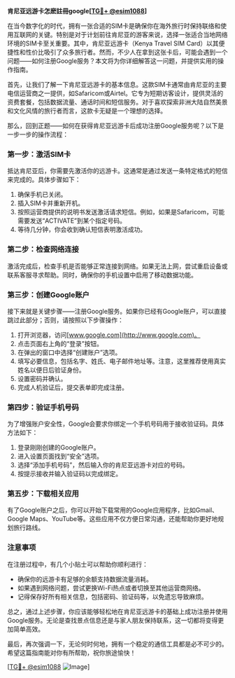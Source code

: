 **肯尼亚远游卡怎麽註冊google[[TG💪+ @esim1088](https://t.me/s/esim1088)]**

在当今数字化的时代，拥有一张合适的SIM卡是确保你在海外旅行时保持联络和使用互联网的关键。特别是对于计划前往肯尼亚的游客来说，选择一张适合当地网络环境的SIM卡至关重要。其中，肯尼亚远游卡（Kenya Travel SIM Card）以其便捷性和性价比吸引了众多旅行者。然而，不少人在拿到这张卡后，可能会遇到一个问题——如何注册Google服务？本文将为你详细解答这一问题，并提供实用的操作指南。

首先，让我们了解一下肯尼亚远游卡的基本信息。这款SIM卡通常由肯尼亚的主要电信运营商之一提供，如Safaricom或Airtel。它专为短期访客设计，提供灵活的资费套餐，包括数据流量、通话时间和短信服务。对于喜欢探索非洲大陆自然美景和文化风情的旅行者而言，这款卡无疑是一个理想的选择。

那么，回到正题——如何在获得肯尼亚远游卡后成功注册Google服务呢？以下是一步一步的操作流程：

### 第一步：激活SIM卡

抵达肯尼亚后，你需要先激活你的远游卡。这通常是通过发送一条特定格式的短信来完成的。具体步骤如下：
1. 确保手机已关闭。
2. 插入SIM卡并重新开机。
3. 按照运营商提供的说明书发送激活请求短信。例如，如果是Safaricom，可能需要发送“ACTIVATE”到某个指定号码。
4. 等待几分钟，你会收到确认短信表明激活成功。

### 第二步：检查网络连接

激活完成后，检查手机是否能够正常连接到网络。如果无法上网，尝试重启设备或联系客服寻求帮助。同时，确保你的手机设置中启用了移动数据功能。

### 第三步：创建Google账户

接下来就是关键步骤——注册Google服务。如果你已经有Google账户，可以直接跳过此部分；否则，请按照以下步骤操作：
1. 打开浏览器，访问[www.google.com](http://www.google.com)。
2. 点击页面右上角的“登录”按钮。
3. 在弹出的窗口中选择“创建账户”选项。
4. 填写必要信息，包括名字、姓氏、电子邮件地址等。注意，这里推荐使用真实姓名以便日后验证身份。
5. 设置密码并确认。
6. 完成人机验证后，提交表单即完成注册。

### 第四步：验证手机号码

为了增强账户安全性，Google会要求你绑定一个手机号码用于接收验证码。具体方法如下：
1. 登录刚刚创建的Google账户。
2. 进入设置页面找到“安全”选项。
3. 选择“添加手机号码”，然后输入你的肯尼亚远游卡对应的号码。
4. 按提示接收并输入验证码以完成绑定。

### 第五步：下载相关应用

有了Google账户之后，你可以开始下载常用的Google应用程序，比如Gmail、Google Maps、YouTube等。这些应用不仅方便日常沟通，还能帮助你更好地规划旅行路线。

### 注意事项

在注册过程中，有几个小贴士可以帮助你顺利进行：
- 确保你的远游卡有足够的余额支持数据流量消耗。
- 如果遇到网络问题，尝试更换Wi-Fi热点或者切换至其他运营商网络。
- 记得保存好所有相关信息，包括密码、验证码等，以免遗忘导致麻烦。

总之，通过上述步骤，你应该能够轻松地在肯尼亚远游卡的基础上成功注册并使用Google服务。无论是查找景点信息还是与家人朋友保持联系，这一切都将变得更加简单高效。

最后，再次强调一下，无论何时何地，拥有一个稳定的通信工具都是必不可少的。希望这篇指南能对你有所帮助，祝你旅途愉快！

[[TG💪+ @esim1088](https://t.me/s/esim1088) ![Image](https://i.postimg.cc/4NQfJmqS/Snipaste-2025-05-13-00-14-12.png)]